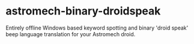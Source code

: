 # astromech-binary-droidspeak
Entirely offline Windows based keyword spotting and binary 'droid speak' beep language translation for your Astromech droid.
